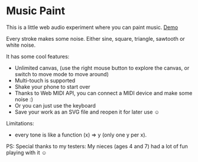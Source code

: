 # Music Paint

This is a little web audio experiment where you can paint music. [Demo](https://learosema.github.io/music-paint)

Every stroke makes some noise. Either sine, square, triangle, sawtooth or white noise. 

It has some cool features:

 * Unlimited canvas, (use the right mouse button to explore the canvas, or switch to move mode to move around)
 * Multi-touch is supported
 * Shake your phone to start over
 * Thanks to Web MIDI API, you can connect a MIDI device and make some noise :)
 * Or you can just use the keyboard
 * Save your work as an SVG file and reopen it for later use ☺ 

Limitations:
 
 * every tone is like a function (x) => y (only one y per x). 
 
PS: Special thanks to my testers: My nieces (ages 4 and 7) had a lot of fun playing with it ☺ 
